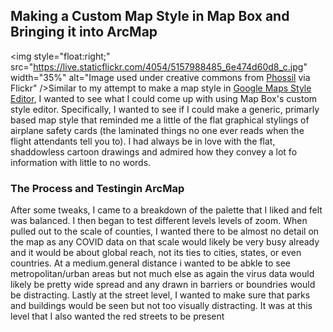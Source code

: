 ## Making a Custom Map Style in Map Box and Bringing it into ArcMap
<img style="float:right;" src="https://live.staticflickr.com/4054/5157988485_6e474d60d8_c.jpg" width="35%" alt="Image used under creative commons from <a href="https://www.flickr.com/photos/phossil/5157988485" target="_blank">Phossil</a> via Flickr" />Similar to my attempt to make a map style in <a href="https://mrfochs.github.io/Portfolio/Lab1/google_map" tagret="_blank">Google Maps Style Editor</a>, I wanted to see what I could come up with using Map Box's custom style editor. Specifically, I wanted to see if I could make a generic, primarly based map style that reminded me a little of the flat graphical stylings of airplane safety cards (the laminated things no one ever reads when the flight attendants tell you to). I had always be in love with the flat, shaddowless cartoon drawings and admired how they convey a lot fo information with little to no words.

### The Process and Testingin ArcMap
After some tweaks, I came to a breakdown of the palette that I liked and felt was balanced. I then began to test different levels levels of zoom. When pulled out to the scale of counties, I wanted there to be almost no detail on the map as any COVID data on that scale would likely be very busy already and it would be about global reach, not its ties to cities, states, or even countries. At a medium.general distance i wanted to be abkle to see metropolitan/urban areas but not much else as again the virus data would likely be pretty wide spread and any drawn in barriers or boundries would be distracting. Lastly at the street level, I wanted to make sure that parks and buildings would be seen but not too visually distracting. It was at this level that I also wanted the red streets to be present
